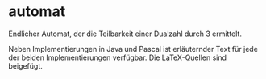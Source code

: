 # automat
Endlicher Automat, der die Teilbarkeit einer Dualzahl durch 3 ermittelt.

Neben Implementierungen in Java und Pascal ist erläuternder Text für jede der beiden Implementierungen verfügbar. 
Die LaTeX-Quellen sind beigefügt.
